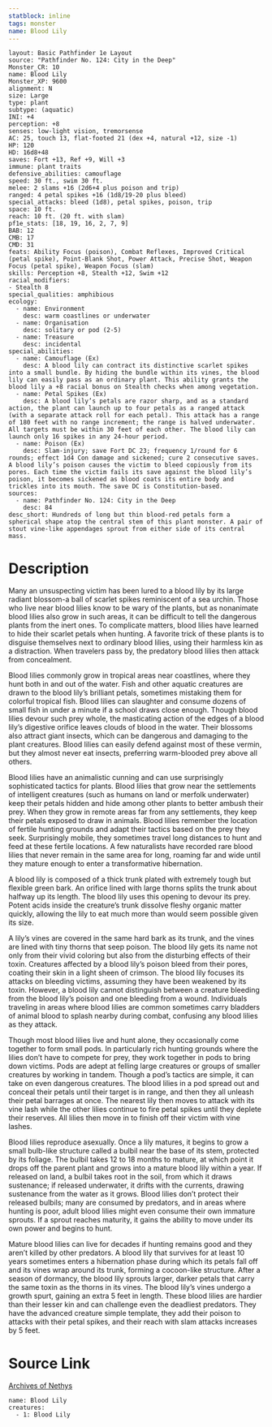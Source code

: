 ```yaml
---
statblock: inline
tags: monster
name: Blood Lily
---
```

```statblock
layout: Basic Pathfinder 1e Layout
source: "Pathfinder No. 124: City in the Deep"
Monster_CR: 10
name: Blood Lily
Monster_XP: 9600
alignment: N
size: Large
type: plant
subtype: (aquatic)
INI: +4
perception: +8
senses: low-light vision, tremorsense
AC: 25, touch 13, flat-footed 21 (dex +4, natural +12, size -1)
HP: 120
HD: 16d8+48
saves: Fort +13, Ref +9, Will +3
immune: plant traits
defensive_abilities: camouflage
speed: 30 ft., swim 30 ft.
melee: 2 slams +16 (2d6+4 plus poison and trip)
ranged: 4 petal spikes +16 (1d8/19-20 plus bleed)
special_attacks: bleed (1d8), petal spikes, poison, trip
space: 10 ft.
reach: 10 ft. (20 ft. with slam)
pf1e_stats: [18, 19, 16, 2, 7, 9]
BAB: 12
CMB: 17
CMD: 31
feats: Ability Focus (poison), Combat Reflexes, Improved Critical (petal spike), Point-Blank Shot, Power Attack, Precise Shot, Weapon Focus (petal spike), Weapon Focus (slam)
skills: Perception +8, Stealth +12, Swim +12
racial_modifiers:
- Stealth 8
special_qualities: amphibious
ecology:
  - name: Environment
    desc: warm coastlines or underwater
  - name: Organisation
    desc: solitary or pod (2-5)
  - name: Treasure
    desc: incidental
special_abilities:
  - name: Camouflage (Ex)
    desc: A blood lily can contract its distinctive scarlet spikes into a small bundle. By hiding the bundle within its vines, the blood lily can easily pass as an ordinary plant. This ability grants the blood lily a +8 racial bonus on Stealth checks when among vegetation.
  - name: Petal Spikes (Ex)
    desc: A blood lily’s petals are razor sharp, and as a standard action, the plant can launch up to four petals as a ranged attack (with a separate attack roll for each petal). This attack has a range of 180 feet with no range increment; the range is halved underwater. All targets must be within 30 feet of each other. The blood lily can launch only 16 spikes in any 24-hour period.
  - name: Poison (Ex)
    desc: Slam-injury; save Fort DC 23; frequency 1/round for 6 rounds; effect 1d4 Con damage and sickened; cure 2 consecutive saves. A blood lily’s poison causes the victim to bleed copiously from its pores. Each time the victim fails its save against the blood lily’s poison, it becomes sickened as blood coats its entire body and trickles into its mouth. The save DC is Constitution-based.
sources:
  - name: Pathfinder No. 124: City in the Deep
    desc: 84
desc_short: Hundreds of long but thin blood-red petals form a spherical shape atop the central stem of this plant monster. A pair of stout vine-like appendages sprout from either side of its central mass.
```
# Description
Many an unsuspecting victim has been lured to a blood lily by its large radiant blossom-a ball of scarlet spikes reminiscent of a sea urchin. Those who live near blood lilies know to be wary of the plants, but as nonanimate blood lilies also grow in such areas, it can be difficult to tell the dangerous plants from the inert ones. To complicate matters, blood lilies have learned to hide their scarlet petals when hunting. A favorite trick of these plants is to disguise themselves next to ordinary blood lilies, using their harmless kin as a distraction. When travelers pass by, the predatory blood lilies then attack from concealment.

 Blood lilies commonly grow in tropical areas near coastlines, where they hunt both in and out of the water. Fish and other aquatic creatures are drawn to the blood lily’s brilliant petals, sometimes mistaking them for colorful tropical fish. Blood lilies can slaughter and consume dozens of small fish in under a minute if a school draws close enough. Though blood lilies devour such prey whole, the masticating action of the edges of a blood lily’s digestive orifice leaves clouds of blood in the water. Their blossoms also attract giant insects, which can be dangerous and damaging to the plant creatures. Blood lilies can easily defend against most of these vermin, but they almost never eat insects, preferring warm-blooded prey above all others.

 Blood lilies have an animalistic cunning and can use surprisingly sophisticated tactics for plants. Blood lilies that grow near the settlements of intelligent creatures (such as humans on land or merfolk underwater) keep their petals hidden and hide among other plants to better ambush their prey. When they grow in remote areas far from any settlements, they keep their petals exposed to draw in animals. Blood lilies remember the location of fertile hunting grounds and adapt their tactics based on the prey they seek. Surprisingly mobile, they sometimes travel long distances to hunt and feed at these fertile locations. A few naturalists have recorded rare blood lilies that never remain in the same area for long, roaming far and wide until they mature enough to enter a transformative hibernation.

 A blood lily is composed of a thick trunk plated with extremely tough but flexible green bark. An orifice lined with large thorns splits the trunk about halfway up its length. The blood lily uses this opening to devour its prey. Potent acids inside the creature’s trunk dissolve fleshy organic matter quickly, allowing the lily to eat much more than would seem possible given its size.

 A lily’s vines are covered in the same hard bark as its trunk, and the vines are lined with tiny thorns that seep poison. The blood lily gets its name not only from their vivid coloring but also from the disturbing effects of their toxin. Creatures affected by a blood lily’s poison bleed from their pores, coating their skin in a light sheen of crimson. The blood lily focuses its attacks on bleeding victims, assuming they have been weakened by its toxin. However, a blood lily cannot distinguish between a creature bleeding from the blood lily’s poison and one bleeding from a wound. Individuals traveling in areas where blood lilies are common sometimes carry bladders of animal blood to splash nearby during combat, confusing any blood lilies as they attack.

 Though most blood lilies live and hunt alone, they occasionally come together to form small pods. In particularly rich hunting grounds where the lilies don’t have to compete for prey, they work together in pods to bring down victims. Pods are adept at felling large creatures or groups of smaller creatures by working in tandem. Though a pod’s tactics are simple, it can take on even dangerous creatures. The blood lilies in a pod spread out and conceal their petals until their target is in range, and then they all unleash their petal barrages at once. The nearest lily then moves to attack with its vine lash while the other lilies continue to fire petal spikes until they deplete their reserves. All lilies then move in to finish off their victim with vine lashes.

 Blood lilies reproduce asexually. Once a lily matures, it begins to grow a small bulb-like structure called a bulbil near the base of its stem, protected by its foliage. The bulbil takes 12 to 18 months to mature, at which point it drops off the parent plant and grows into a mature blood lily within a year. If released on land, a bulbil takes root in the soil, from which it draws sustenance; if released underwater, it drifts with the currents, drawing sustenance from the water as it grows. Blood lilies don’t protect their released bulbils; many are consumed by predators, and in areas where hunting is poor, adult blood lilies might even consume their own immature sprouts. If a sprout reaches maturity, it gains the ability to move under its own power and begins to hunt.

 Mature blood lilies can live for decades if hunting remains good and they aren’t killed by other predators. A blood lily that survives for at least 10 years sometimes enters a hibernation phase during which its petals fall off and its vines wrap around its trunk, forming a cocoon-like structure. After a season of dormancy, the blood lily sprouts larger, darker petals that carry the same toxin as the thorns in its vines. The blood lily’s vines undergo a growth spurt, gaining an extra 5 feet in length. These blood lilies are hardier than their lesser kin and can challenge even the deadliest predators. They have the advanced creature simple template, they add their poison to attacks with their petal spikes, and their reach with slam attacks increases by 5 feet.
# Source Link
[Archives of Nethys](https://aonprd.com/MonsterDisplay.aspx?ItemName=Blood%20Lily)
```encounter-table
name: Blood Lily
creatures:
  - 1: Blood Lily
```
